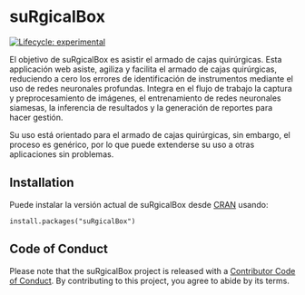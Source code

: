
<!-- README.md is generated from README.Rmd. Please edit that file -->

# suRgicalBox

<!-- badges: start -->

[![Lifecycle:
experimental](https://img.shields.io/badge/lifecycle-experimental-orange.svg)](https://www.tidyverse.org/lifecycle/#experimental)
<!-- badges: end -->

El objetivo de suRgicalBox es asistir el armado de cajas quirúrgicas.
Esta applicación web asiste, agiliza y facilita el armado de cajas
quirúrgicas, reduciendo a cero los errores de identificación de
instrumentos mediante el uso de redes neuronales profundas. Integra en
el flujo de trabajo la captura y preprocesamiento de imágenes, el
entrenamiento de redes neuronales siamesas, la inferencia de resultados
y la generación de reportes para hacer gestión.

Su uso está orientado para el armado de cajas quirúrgicas, sin embargo,
el proceso es genérico, por lo que puede extenderse su uso a otras
aplicaciones sin problemas.

## Installation

Puede instalar la versión actual de suRgicalBox desde
[CRAN](https://CRAN.R-project.org) usando:

    install.packages("suRgicalBox")

## Code of Conduct

Please note that the suRgicalBox project is released with a [Contributor
Code of
Conduct](https://contributor-covenant.org/version/2/0/CODE_OF_CONDUCT.html).
By contributing to this project, you agree to abide by its terms.
